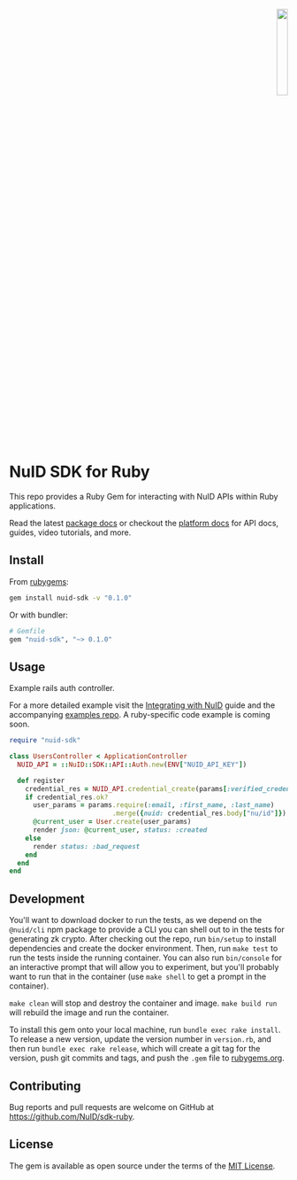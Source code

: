 <p align="right"><a href="https://nuid.io"><img src="https://nuid.io/svg/logo.svg" width="20%"></a></p>

# NuID SDK for Ruby

This repo provides a Ruby Gem for interacting with NuID APIs within Ruby
applications.

Read the latest [package
docs](http://libdocs.s3-website-us-east-1.amazonaws.com/sdk-ruby/v0.1.0/) or
checkout the [platform docs](https://portal.nuid.io/docs) for API docs, guides,
video tutorials, and more.

## Install

From [rubygems](https://rubygems.org/gems/nuid-sdk):

```sh
gem install nuid-sdk -v "0.1.0"
```

Or with bundler:

```ruby
# Gemfile
gem "nuid-sdk", "~> 0.1.0"
```

## Usage

Example rails auth controller.

For a more detailed example visit the [Integrating with
NuID](https://portal.nuid.io/docs/guides/integrating-with-nuid) guide and the
accompanying [examples repo](https://github.com/NuID/examples).
A ruby-specific code example is coming soon.

```ruby
require "nuid-sdk"

class UsersController < ApplicationController
  NUID_API = ::NuID::SDK::API::Auth.new(ENV["NUID_API_KEY"])

  def register
    credential_res = NUID_API.credential_create(params[:verified_credential])
    if credential_res.ok?
      user_params = params.require(:email, :first_name, :last_name)
                          .merge({nuid: credential_res.body["nu/id"]})
      @current_user = User.create(user_params)
      render json: @current_user, status: :created
    else
      render status: :bad_request
    end
  end
end
```

## Development

You'll want to download docker to run the tests, as we depend on the
`@nuid/cli` npm package to provide a CLI you can shell out to
in the tests for generating zk crypto. After checking out the repo, run
`bin/setup` to install dependencies and create the docker environment. Then, run
`make test` to run the tests inside the running container. You can also run
`bin/console` for an interactive prompt that will allow you to experiment, but
you'll probably want to run that in the container (use `make shell` to get a
prompt in the container).

`make clean` will stop and destroy the container and image. `make build run`
will rebuild the image and run the container.

To install this gem onto your local machine, run `bundle exec rake install`. To
release a new version, update the version number in `version.rb`, and then run
`bundle exec rake release`, which will create a git tag for the version, push
git commits and tags, and push the `.gem` file to
[rubygems.org](https://rubygems.org).

## Contributing

Bug reports and pull requests are welcome on GitHub at https://github.com/NuID/sdk-ruby.

## License

The gem is available as open source under the terms of the [MIT License](https://opensource.org/licenses/MIT).
